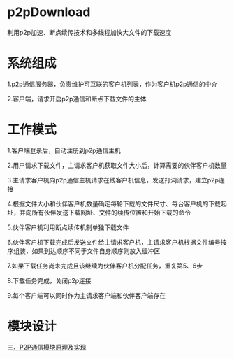 # p2pDownload
利用p2p加速、断点续传技术和多线程加快大文件的下载速度

# 系统组成
1.p2p通信服务器，负责维护可互联的客户机列表，作为客户机p2p通信的中介

2.客户端，请求开启p2p通信和断点下载文件的主体

# 工作模式
1.客户端登录后，自动注册到p2p通信主机

2.用户请求下载文件，主请求客户机获取文件大小后，计算需要的伙伴客户机数量

3.主请求客户机向p2p通信主机请求在线客户机信息，发送打洞请求，建立p2p连接

4.根据文件大小和伙伴客户机数量确定每轮下载的文件尺寸、每台客户机的下载起址，并向所有伙伴发送下载网址、文件的续传位置和开始下载的命令

5.伙伴客户机利用断点续传机制单独下载文件

6.伙伴客户机下载完成后发送文件给主请求客户机，主请求客户机根据文件编号按序组装，如果到达顺序不同于文件自身顺序则放入缓冲区

7.如果下载任务尚未完成且该继续为伙伴客户机分配任务，重复第5、6步

8.下载任务完成，关闭p2p连接

9.每个客户端可以同时作为主请求客户端和伙伴客户端存在

# 模块设计
[三、P2P通信模块原理及实现](resource/P2P通信模块原理及实现.md)